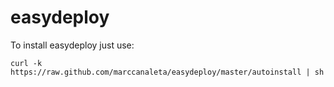 # easydeploy

To install easydeploy just use:

    curl -k https://raw.github.com/marccanaleta/easydeploy/master/autoinstall | sh




